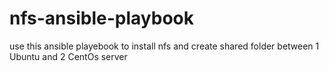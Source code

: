 # nfs-ansible-playbook

use this ansible playebook to install nfs and create shared folder between 1 Ubuntu and 2 CentOs server
